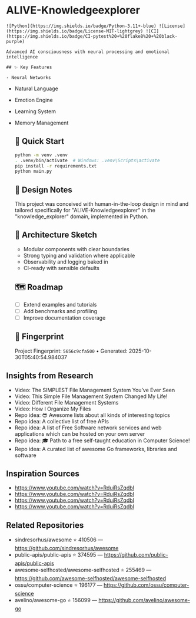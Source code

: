 # ALIVE-Knowledgeexplorer

    ![Python](https://img.shields.io/badge/Python-3.11+-blue) ![License](https://img.shields.io/badge/License-MIT-lightgrey) ![CI](https://img.shields.io/badge/CI-pytest%20+%20flake8%20+%20black-purple)

    Advanced AI consciousness with neural processing and emotional intelligence

    ## ✨ Key Features

    - Neural Networks
- Natural Language
- Emotion Engine
- Learning System
- Memory Management

    ## 🚀 Quick Start

    ```bash
    python -m venv .venv
    . .venv/bin/activate  # Windows: .venv\Scripts\activate
    pip install -r requirements.txt
    python main.py
    ```

    ## 🧠 Design Notes

    This project was conceived with human-in-the-loop design in mind and tailored specifically for "ALIVE-Knowledgeexplorer" in the "knowledge_explorer" domain, implemented in Python.

    ## 📐 Architecture Sketch

    - Modular components with clear boundaries
    - Strong typing and validation where applicable
    - Observability and logging baked in
    - CI-ready with sensible defaults

    ## 🗺️ Roadmap

    - [ ] Extend examples and tutorials
    - [ ] Add benchmarks and profiling
    - [ ] Improve documentation coverage

    ## 🔎 Fingerprint

    Project Fingerprint: `5656c9cfa500` • Generated: 2025-10-30T05:40:54.984037
    

## Insights from Research

- Video: The SIMPLEST File Management System You’ve Ever Seen
- Video: This Simple File Management System Changed My Life!
- Video: Different File Management Systems
- Video: How I Organize My Files
- Repo idea: 😎 Awesome lists about all kinds of interesting topics
- Repo idea: A collective list of free APIs
- Repo idea: A list of Free Software network services and web applications which can be hosted on your own server
- Repo idea: 🎓 Path to a free self-taught education in Computer Science!
- Repo idea: A curated list of awesome Go frameworks, libraries and software


## Inspiration Sources

- https://www.youtube.com/watch?v=RduiRsZqdbI
- https://www.youtube.com/watch?v=RduiRsZqdbI
- https://www.youtube.com/watch?v=RduiRsZqdbI
- https://www.youtube.com/watch?v=RduiRsZqdbI


## Related Repositories

- sindresorhus/awesome ⭐ 410506 — https://github.com/sindresorhus/awesome
- public-apis/public-apis ⭐ 374595 — https://github.com/public-apis/public-apis
- awesome-selfhosted/awesome-selfhosted ⭐ 255469 — https://github.com/awesome-selfhosted/awesome-selfhosted
- ossu/computer-science ⭐ 196177 — https://github.com/ossu/computer-science
- avelino/awesome-go ⭐ 156099 — https://github.com/avelino/awesome-go

    